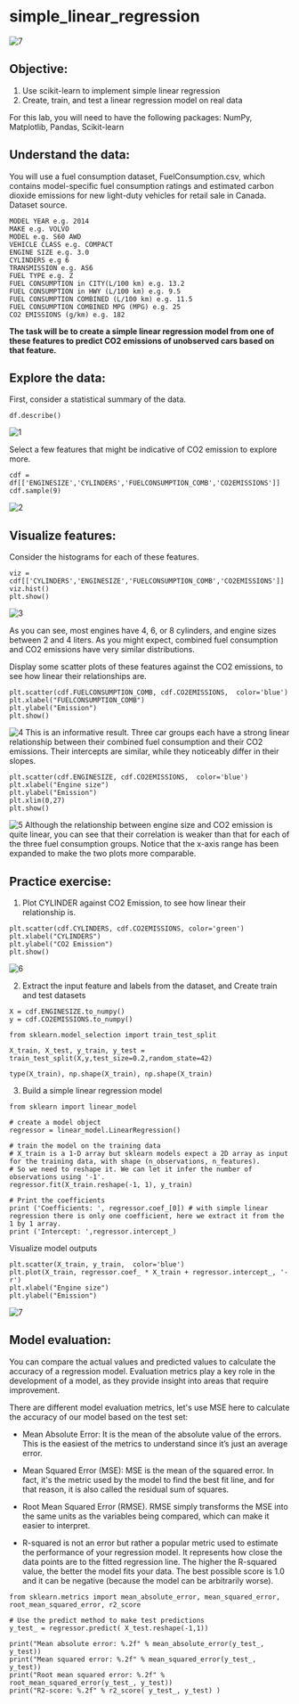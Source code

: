 # simple_linear_regression

![7](https://github.com/joyuwaoma/simple_linear_regression/blob/main/7.png)

## Objective:

1. Use scikit-learn to implement simple linear regression
2. Create, train, and test a linear regression model on real data

For this lab, you will need to have the following packages:
NumPy, Matplotlib, Pandas, Scikit-learn

## Understand the data:

You will use a fuel consumption dataset, FuelConsumption.csv, which contains model-specific fuel consumption ratings and estimated carbon dioxide emissions for new light-duty vehicles for retail sale in Canada. Dataset source.

```
MODEL YEAR e.g. 2014
MAKE e.g. VOLVO
MODEL e.g. S60 AWD
VEHICLE CLASS e.g. COMPACT
ENGINE SIZE e.g. 3.0
CYLINDERS e.g 6
TRANSMISSION e.g. AS6
FUEL TYPE e.g. Z
FUEL CONSUMPTION in CITY(L/100 km) e.g. 13.2
FUEL CONSUMPTION in HWY (L/100 km) e.g. 9.5
FUEL CONSUMPTION COMBINED (L/100 km) e.g. 11.5
FUEL CONSUMPTION COMBINED MPG (MPG) e.g. 25
CO2 EMISSIONS (g/km) e.g. 182
```

**The task will be to create a simple linear regression model from one of these features to predict CO2 emissions of unobserved cars based on that feature.**

## Explore the data:

First, consider a statistical summary of the data.
```
df.describe()
```
![1](https://github.com/joyuwaoma/simple_linear_regression/blob/main/1.png)

Select a few features that might be indicative of CO2 emission to explore more. 
```
cdf = df[['ENGINESIZE','CYLINDERS','FUELCONSUMPTION_COMB','CO2EMISSIONS']]
cdf.sample(9)
```
![2](https://github.com/joyuwaoma/simple_linear_regression/blob/main/2a.png)

## Visualize features:

Consider the histograms for each of these features.
```
viz = cdf[['CYLINDERS','ENGINESIZE','FUELCONSUMPTION_COMB','CO2EMISSIONS']]
viz.hist()
plt.show()
```
![3](https://github.com/joyuwaoma/simple_linear_regression/blob/main/3.png)

As you can see, most engines have 4, 6, or 8 cylinders, and engine sizes between 2 and 4 liters.
As you might expect, combined fuel consumption and CO2 emissions have very similar distributions.



Display some scatter plots of these features against the CO2 emissions, to see how linear their relationships are.

```
plt.scatter(cdf.FUELCONSUMPTION_COMB, cdf.CO2EMISSIONS,  color='blue')
plt.xlabel("FUELCONSUMPTION_COMB")
plt.ylabel("Emission")
plt.show()
```
![4](https://github.com/joyuwaoma/simple_linear_regression/blob/main/4.png)
This is an informative result. Three car groups each have a strong linear relationship between their combined fuel consumption and their CO2 emissions. Their intercepts are similar, while they noticeably differ in their slopes.


```
plt.scatter(cdf.ENGINESIZE, cdf.CO2EMISSIONS,  color='blue')
plt.xlabel("Engine size")
plt.ylabel("Emission")
plt.xlim(0,27)
plt.show()
```
![5](https://github.com/joyuwaoma/simple_linear_regression/blob/main/5.png)
Although the relationship between engine size and CO2 emission is quite linear, you can see that their correlation is weaker than that for each of the three fuel consumption groups. Notice that the x-axis range has been expanded to make the two plots more comparable.

## Practice exercise:
1. Plot CYLINDER against CO2 Emission, to see how linear their relationship is.
```
plt.scatter(cdf.CYLINDERS, cdf.CO2EMISSIONS, color='green')
plt.xlabel("CYLINDERS")
plt.ylabel("CO2 Emission")
plt.show()
```
![6](https://github.com/joyuwaoma/simple_linear_regression/blob/main/6.png)

2. Extract the input feature and labels from the dataset, and Create train and test datasets
```
X = cdf.ENGINESIZE.to_numpy()
y = cdf.CO2EMISSIONS.to_numpy()

from sklearn.model_selection import train_test_split

X_train, X_test, y_train, y_test = train_test_split(X,y,test_size=0.2,random_state=42)

type(X_train), np.shape(X_train), np.shape(X_train)
```
3. Build a simple linear regression model
```
from sklearn import linear_model

# create a model object
regressor = linear_model.LinearRegression()

# train the model on the training data
# X_train is a 1-D array but sklearn models expect a 2D array as input for the training data, with shape (n_observations, n_features).
# So we need to reshape it. We can let it infer the number of observations using '-1'.
regressor.fit(X_train.reshape(-1, 1), y_train)

# Print the coefficients
print ('Coefficients: ', regressor.coef_[0]) # with simple linear regression there is only one coefficient, here we extract it from the 1 by 1 array.
print ('Intercept: ',regressor.intercept_)
```
Visualize model outputs
```
plt.scatter(X_train, y_train,  color='blue')
plt.plot(X_train, regressor.coef_ * X_train + regressor.intercept_, '-r')
plt.xlabel("Engine size")
plt.ylabel("Emission")
```
![7](https://github.com/joyuwaoma/simple_linear_regression/blob/main/7.png)

## Model evaluation:

You can compare the actual values and predicted values to calculate the accuracy of a regression model. Evaluation metrics play a key role in the development of a model, as they provide insight into areas that require improvement.

There are different model evaluation metrics, let's use MSE here to calculate the accuracy of our model based on the test set: 
* Mean Absolute Error: It is the mean of the absolute value of the errors. This is the easiest of the metrics to understand since it’s just an average error.

* Mean Squared Error (MSE): MSE is the mean of the squared error. In fact, it's the metric used by the model to find the best fit line, and for that reason, it is also called the residual sum of squares.

* Root Mean Squared Error (RMSE). RMSE simply transforms the MSE into the same units as the variables being compared, which can make it easier to interpret.

* R-squared is not an error but rather a popular metric used to estimate the performance of your regression model. It represents how close the data points are to the fitted regression line. The higher the R-squared value, the better the model fits your data. The best possible score is 1.0 and it can be negative (because the model can be arbitrarily worse).

```
from sklearn.metrics import mean_absolute_error, mean_squared_error, root_mean_squared_error, r2_score

# Use the predict method to make test predictions
y_test_ = regressor.predict( X_test.reshape(-1,1))

print("Mean absolute error: %.2f" % mean_absolute_error(y_test_, y_test))
print("Mean squared error: %.2f" % mean_squared_error(y_test_, y_test))
print("Root mean squared error: %.2f" % root_mean_squared_error(y_test_, y_test))
print("R2-score: %.2f" % r2_score( y_test_, y_test) )
```

